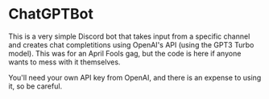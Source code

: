 # ChatGPTBot

This is a very simple Discord bot that takes input from a specific channel and creates chat completitions using OpenAI's API (using the GPT3 Turbo model).  This was for an April Fools gag, but the code is here if anyone wants to mess with it themselves.

You'll need your own API key from OpenAI, and there is an expense to using it, so be careful.